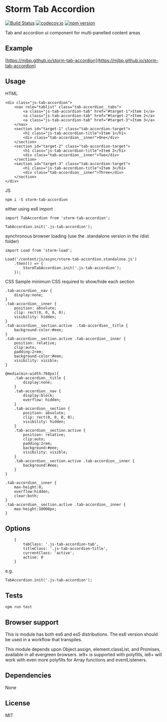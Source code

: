 # Storm Tab Accordion

[![Build Status](https://travis-ci.org/mjbp/storm-tab-accordion.svg?branch=master)](https://travis-ci.org/mjbp/storm-tab-accordion)
[![codecov.io](http://codecov.io/github/mjbp/storm-tab-accordion/coverage.svg?branch=master)](http://codecov.io/github/mjbp/storm-tab-accordion?branch=master)
[![npm version](https://badge.fury.io/js/storm-tab-accordion.svg)](https://badge.fury.io/js/storm-tab-accordion)

Tab and accordion ui component for multi-panelled content areas 


## Example
[https://mjbp.github.io/storm-tab-accordion](https://mjbp.github.io/storm-tab-accordion)

## Usage
HTML
```
<div class="js-tab-accordion">
    <nav role="tablist" class="tab-accordion__tabs">
        <a class="js-tab-accordion-tab" href="#target-1">Item 1</a>
        <a class="js-tab-accordion-tab" href="#target-2">Item 2</a>
        <a class="js-tab-accordion-tab" href="#target-3">Item 3</a>
    </nav>
    <section id="target-1" class="tab-accordion-target">
        <h1 class="js-tab-accordion-title">Item 1</h1>
        <div class="tab-accordion__inner">One</div>
    </section>
    <section id="target-2" class="tab-accordion-target">
        <h1 class="js-tab-accordion-title">Item 2</h1>
        <div class="tab-accordion__inner">Two</div>
    </section>
    <section id="target-3" class="tab-accordion-target">
        <h1 class="js-tab-accordion-title">Item 3</h1>
        <div class="tab-accordion__inner">Three</div>
    </section>
</div>
```

JS
```
npm i -S storm-tab-accordion
```
either using es6 import
```
import TabAccordion from 'storm-tab-accordion';

TabAccordion.init('.js-tab-accordion');
```
aynchronous browser loading (use the .standalone version in the /dist folder)
```
import Load from 'storm-load';

Load('/content/js/async/storm-tab-accordion.standalone.js')
    .then(() => {
        StormTabAccordion.init('.js-tab-accordion');
    });
```

CSS
Sample minimum CSS required to show/hide each section

```
.tab-accordion__nav {
    display:none;
}
.tab-accordion__inner {
    position: absolute;
    clip: rect(0, 0, 0, 0);
    visibility: hidden;
}
.tab-accordion__section.active  .tab-accordion__title {
    background-color:#eee;
}
.tab-accordion__section.active .tab-accordion__inner {
    position: relative;
    clip:auto;
    padding:2rem;
    background-color:#eee;
    visibility: visible;
}

@media(min-width:768px){
    .tab-accordion__title {
        display:none;
    }
    .tab-accordion__nav {
        display:block;
        overflow: hidden;
    }
    .tab-accordion__section {
        position: absolute;
        clip: rect(0, 0, 0, 0);
        visibility: hidden;
    }
    .tab-accordion__section.active {
        position: relative;
        clip:auto;
        padding:2rem;
        background:#eee;
        visibility: visible;
    }
    .tab-accordion__section.active .tab-accordion__inner {
        background:#eee;
    }
}

.tab-accordion__inner {
    max-height:0;
    overflow:hidden;
    clear:both;
}
.tab-accordion__section.active .tab-accordion__inner {
    max-height:10000px;
}
```

## Options
```
    {
		tabClass: '.js-tab-accordion-tab',
        titleClass: '.js-tab-accordion-title',
        currentClass: 'active',
        active: 0
    }
```

e.g.
```
TabAccordion.init('.js-tab-accordion');
```


## Tests
```
npm run test
```

## Browser support
This is module has both es6 and es5 distributions. The es6 version should be used in a workflow that transpiles.

This module depends upon Object.assign, element.classList, and Promises, available in all evergreen browsers. ie9+ is supported with polyfills, ie8+ will work with even more polyfills for Array functions and eventListeners.

## Dependencies
None

## License
MIT